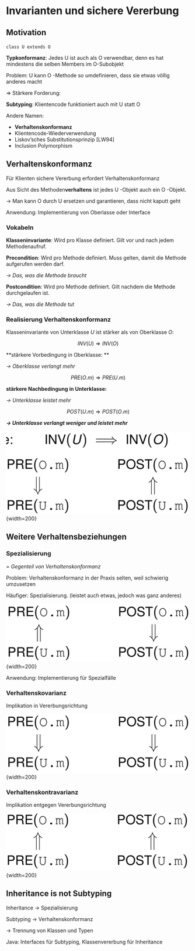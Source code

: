 

# Invarianten und sichere Vererbung

## Motivation

`class U extends O`

**Typkonformanz**: Jedes U ist auch als O verwendbar, denn es hat mindestens die selben Members im O-Subobjekt

Problem: U kann O -Methode so umdefinieren, dass sie etwas völlig anderes macht

⇒ Stärkere Forderung:

**Subtyping**: Klientencode funktioniert auch mit U statt O

Andere Namen:

* **Verhaltenskonformanz**
* Klientencode-Wiederverwendung
* Liskov’sches Substitutionsprinzip [LW94]
* Inclusion Polymorphism

## Verhaltenskonformanz

Für Klienten sichere Vererbung erfordert Verhaltenskonformanz

Aus Sicht des Methoden**verhaltens** ist jedes U -Objekt auch ein O -Objekt.

→ Man kann O durch U ersetzen und garantieren, dass nicht kaputt geht

Anwendung: Implementierung von Oberlasse oder Interface

### Vokabeln


**Klasseninvariante**:
Wird pro Klasse definiert.
Gilt vor und nach jedem Methodenaufruf.

**Precondition**: Wird pro Methode definiert.
Muss gelten, damit die Methode aufgerufen werden darf.

_→ Das, was die Methode braucht_

**Postcondition**: Wird pro Methode definiert. Gilt nachdem die Methode durchgelaufen ist.

_→ Das, was die Methode tut_

### Realisierung Verhaltenskonformanz

Klasseninvariante von Unterklasse $U$ ist stärker als von Oberklasse $O$:

$$INV ( U ) ⇒ INV ( O )$$

**stärkere Vorbedingung in Oberklasse: **

_→ Oberklasse verlangt mehr_

$$PRE (O.m) ⇒ PRE (U.m)$$

**stärkere Nachbedingung in Unterklasse:**

_→ Unterklasse leistet mehr_

$$POST (U.m) ⇒ POST (O.m)$$


**_→ Unterklasse verlangt weniger und leistet mehr_**

![alternative Darstellung](assets/markdown-img-paste-20170920160746866.png){width=200}


## Weitere Verhaltensbeziehungen

### Spezialisierung

= _Gegenteil von Verhaltenskonformanz_

Problem: Verhaltenskonformanz in der Praxis selten, weil schwierig umzusetzen

Häufiger: Spezialisierung. (leistet auch etwas, jedoch was ganz anderes)

![](assets/markdown-img-paste-20170923155316405.png){width=200}

Anwendung: Implementierung für Spezialfälle

### Verhaltenskovarianz

Implikation in Vererbungsrichtung

![](assets/markdown-img-paste-20170923155454321.png){width=200}

### Verhaltenskontravarianz

Implikation entgegen Vererbungsrichtung

![](assets/markdown-img-paste-20170923155507840.png){width=200}


## Inheritance is not Subtyping

Inheritance → Spezialisierung

Subtyping → Verhaltenskonformanz

→ Trennung von Klassen und Typen

Java: Interfaces für Subtyping, Klassenvererbung für Inheritance
